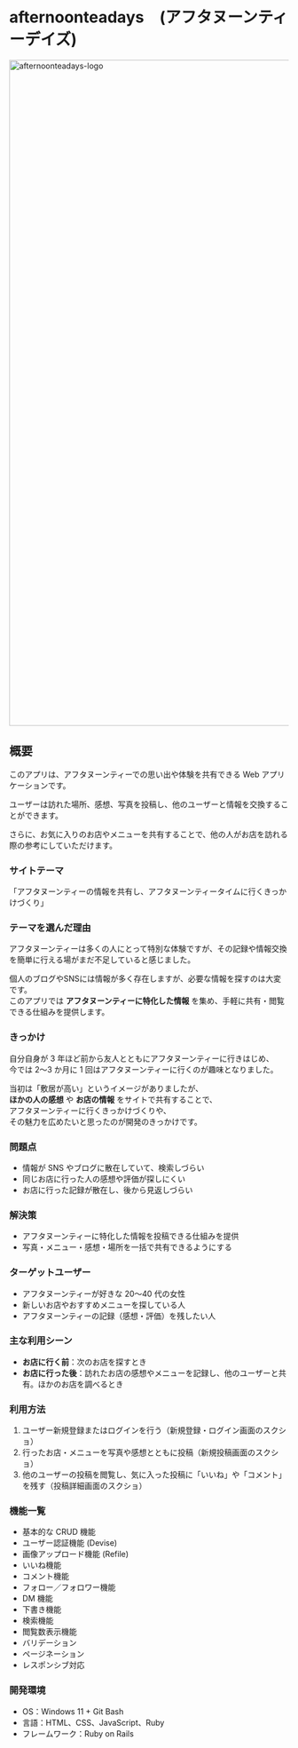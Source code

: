 # **afternoonteadays**　**(アフタヌーンティーデイズ)**

<img width="1200" height="1200" alt="afternoonteadays-logo" src="https://github.com/user-attachments/assets/014c05be-6d20-4784-a7cc-3c749cf6903a" />

## 概要

このアプリは、アフタヌーンティーでの思い出や体験を共有できる Web アプリケーションです。  

ユーザーは訪れた場所、感想、写真を投稿し、他のユーザーと情報を交換することができます。  

さらに、お気に入りのお店やメニューを共有することで、他の人がお店を訪れる際の参考にしていただけます。

### サイトテーマ

「アフタヌーンティーの情報を共有し、アフタヌーンティータイムに行くきっかけづくり」

### テーマを選んだ理由 

アフタヌーンティーは多くの人にとって特別な体験ですが、その記録や情報交換を簡単に行える場がまだ不足していると感じました。  

個人のブログやSNSには情報が多く存在しますが、必要な情報を探すのは大変です。  
このアプリでは **アフタヌーンティーに特化した情報** を集め、手軽に共有・閲覧できる仕組みを提供します。

### きっかけ

自分自身が 3 年ほど前から友人とともにアフタヌーンティーに行きはじめ、  
今では 2〜3 か月に 1 回はアフタヌーンティーに行くのが趣味となりました。  

当初は「敷居が高い」というイメージがありましたが、  
**ほかの人の感想** や **お店の情報** をサイトで共有することで、  
アフタヌーンティーに行くきっかけづくりや、  
その魅力を広めたいと思ったのが開発のきっかけです。

### 問題点
- 情報が SNS やブログに散在していて、検索しづらい  
- 同じお店に行った人の感想や評価が探しにくい  
- お店に行った記録が散在し、後から見返しづらい  

### 解決策
- アフタヌーンティーに特化した情報を投稿できる仕組みを提供  
- 写真・メニュー・感想・場所を一括で共有できるようにする  

### ターゲットユーザー
- アフタヌーンティーが好きな 20〜40 代の女性  
- 新しいお店やおすすめメニューを探している人  
- アフタヌーンティーの記録（感想・評価）を残したい人  


### 主な利用シーン
- **お店に行く前**：次のお店を探すとき  
- **お店に行った後**：訪れたお店の感想やメニューを記録し、他のユーザーと共有。ほかのお店を調べるとき  

### 利用方法
1. ユーザー新規登録またはログインを行う（新規登録・ログイン画面のスクショ）  
2. 行ったお店・メニューを写真や感想とともに投稿（新規投稿画面のスクショ）  
3. 他のユーザーの投稿を閲覧し、気に入った投稿に「いいね」や「コメント」を残す（投稿詳細画面のスクショ）  

### 機能一覧
- 基本的な CRUD 機能  
- ユーザー認証機能 (Devise)  
- 画像アップロード機能 (Refile)  
- いいね機能  
- コメント機能  
- フォロー／フォロワー機能  
- DM 機能  
- 下書き機能  
- 検索機能  
- 閲覧数表示機能  
- バリデーション  
- ページネーション  
- レスポンシブ対応  

### 開発環境
- OS：Windows 11 + Git Bash  
- 言語：HTML、CSS、JavaScript、Ruby  
- フレームワーク：Ruby on Rails
